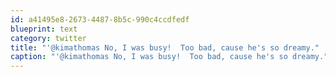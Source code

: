 ```yaml
---
id: a41495e8-2673-4487-8b5c-990c4ccdfedf
blueprint: text
category: twitter
title: "'@kimathomas No, I was busy!  Too bad, cause he's so dreamy."
caption: "'@kimathomas No, I was busy!  Too bad, cause he's so dreamy."
---
```

